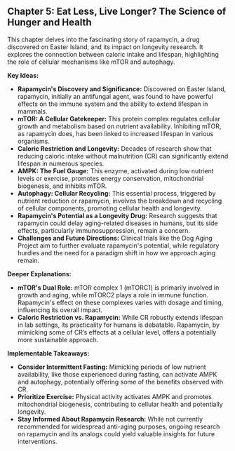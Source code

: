 ## Chapter 5: Eat Less, Live Longer? The Science of Hunger and Health

This chapter delves into the fascinating story of rapamycin, a drug discovered on Easter Island, and its impact on longevity research. It explores the connection between caloric intake and lifespan, highlighting the role of cellular mechanisms like mTOR and autophagy.

**Key Ideas:**

* **Rapamycin's Discovery and Significance:**  Discovered on Easter Island, rapamycin, initially an antifungal agent, was found to have powerful effects on the immune system and the ability to extend lifespan in mammals. 
* **mTOR: A Cellular Gatekeeper:** This protein complex regulates cellular growth and metabolism based on nutrient availability. Inhibiting mTOR, as rapamycin does, has been linked to increased lifespan in various organisms.
* **Caloric Restriction and Longevity:** Decades of research show that reducing caloric intake without malnutrition (CR) can significantly extend lifespan in numerous species. 
* **AMPK: The Fuel Gauge:**  This enzyme, activated during low nutrient levels or exercise, promotes energy conservation, mitochondrial biogenesis, and inhibits mTOR.
* **Autophagy: Cellular Recycling:** This essential process, triggered by nutrient reduction or rapamycin, involves the breakdown and recycling of cellular components, promoting cellular health and longevity. 
* **Rapamycin's Potential as a Longevity Drug:**  Research suggests that rapamycin could delay aging-related diseases in humans, but its side effects, particularly immunosuppression, remain a concern.
* **Challenges and Future Directions:** Clinical trials like the Dog Aging Project aim to further evaluate rapamycin's potential, while regulatory hurdles and the need for a paradigm shift in how we approach aging remain.

**Deeper Explanations:**

* **mTOR's Dual Role:** mTOR complex 1 (mTORC1) is primarily involved in growth and aging, while mTORC2 plays a role in immune function. Rapamycin's effect on these complexes varies with dosage and timing, influencing its overall impact.
* **Caloric Restriction vs. Rapamycin:** While CR robustly extends lifespan in lab settings, its practicality for humans is debatable. Rapamycin, by mimicking some of CR’s effects at a cellular level, offers a potentially more sustainable approach.

**Implementable Takeaways:**

* **Consider Intermittent Fasting:** Mimicking periods of low nutrient availability, like those experienced during fasting, can activate AMPK and autophagy, potentially offering some of the benefits observed with CR.
* **Prioritize Exercise:** Physical activity activates AMPK and promotes mitochondrial biogenesis, contributing to cellular health and potentially longevity.
* **Stay Informed About Rapamycin Research:** While not currently recommended for widespread anti-aging purposes, ongoing research on rapamycin and its analogs could yield valuable insights for future interventions.